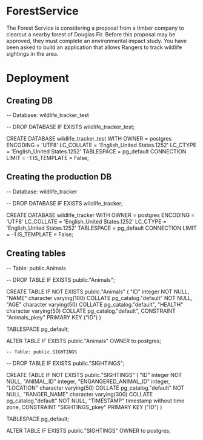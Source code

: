 # ForestService
The Forest Service is considering a proposal from a timber company to clearcut a nearby forest of Douglas Fir. Before this proposal may be approved, they must complete an environmental impact study. You have been asked to build an application that allows Rangers to track wildlife sightings in the area.
# Deployment
## Creating DB
-- Database: wildlife_tracker_test

-- DROP DATABASE IF EXISTS wildlife_tracker_test;

CREATE DATABASE wildlife_tracker_test
    WITH
    OWNER = postgres
    ENCODING = 'UTF8'
    LC_COLLATE = 'English_United States.1252'
    LC_CTYPE = 'English_United States.1252'
    TABLESPACE = pg_default
    CONNECTION LIMIT = -1
    IS_TEMPLATE = False;

    
  ## Creating the production DB
  -- Database: wildlife_tracker

-- DROP DATABASE IF EXISTS wildlife_tracker;

CREATE DATABASE wildlife_tracker
    WITH
    OWNER = postgres
    ENCODING = 'UTF8'
    LC_COLLATE = 'English_United States.1252'
    LC_CTYPE = 'English_United States.1252'
    TABLESPACE = pg_default
    CONNECTION LIMIT = -1
    IS_TEMPLATE = False;
## Creating tables

-- Table: public.Animals

-- DROP TABLE IF EXISTS public."Animals";

CREATE TABLE IF NOT EXISTS public."Animals"
(
    "ID" integer NOT NULL,
    "NAME" character varying(100) COLLATE pg_catalog."default" NOT NULL,
    "AGE" character varying(50) COLLATE pg_catalog."default",
    "HEALTH" character varying(50) COLLATE pg_catalog."default",
    CONSTRAINT "Animals_pkey" PRIMARY KEY ("ID")
)

TABLESPACE pg_default;

ALTER TABLE IF EXISTS public."Animals"
    OWNER to postgres;
	
	
	
	-- Table: public.SIGHTINGS

-- DROP TABLE IF EXISTS public."SIGHTINGS";

CREATE TABLE IF NOT EXISTS public."SIGHTINGS"
(
    "ID" integer NOT NULL,
    "ANIMAL_ID" integer,
    "ENGANGERED_ANIMAL_ID" integer,
    "LOCATION" character varying(50) COLLATE pg_catalog."default" NOT NULL,
    "RANGER_NAME" character varying(300) COLLATE pg_catalog."default" NOT NULL,
    "TIMESTAMP" timestamp without time zone, 
    CONSTRAINT "SIGHTINGS_pkey" PRIMARY KEY ("ID")
)

TABLESPACE pg_default;

ALTER TABLE IF EXISTS public."SIGHTINGS"
    OWNER to postgres;

